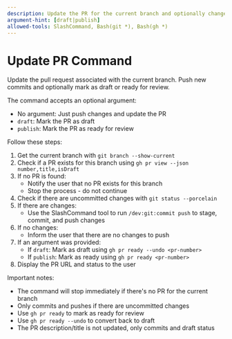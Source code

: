 ```yaml
---
description: Update the PR for the current branch and optionally change draft status
argument-hint: [draft|publish]
allowed-tools: SlashCommand, Bash(git *), Bash(gh *)
---
```


# Update PR Command

Update the pull request associated with the current branch. Push new commits and optionally mark as draft or ready for review.

The command accepts an optional argument:
- No argument: Just push changes and update the PR
- `draft`: Mark the PR as draft
- `publish`: Mark the PR as ready for review

Follow these steps:
1. Get the current branch with `git branch --show-current`
2. Check if a PR exists for this branch using `gh pr view --json number,title,isDraft`
3. If no PR is found:
   - Notify the user that no PR exists for this branch
   - Stop the process - do not continue
4. Check if there are uncommitted changes with `git status --porcelain`
5. If there are changes:
   - Use the SlashCommand tool to run `/dev:git:commit push` to stage, commit, and push changes
6. If no changes:
   - Inform the user that there are no changes to push
7. If an argument was provided:
   - If `draft`: Mark as draft using `gh pr ready --undo <pr-number>`
   - If `publish`: Mark as ready using `gh pr ready <pr-number>`
8. Display the PR URL and status to the user

Important notes:
- The command will stop immediately if there's no PR for the current branch
- Only commits and pushes if there are uncommitted changes
- Use `gh pr ready` to mark as ready for review
- Use `gh pr ready --undo` to convert back to draft
- The PR description/title is not updated, only commits and draft status

